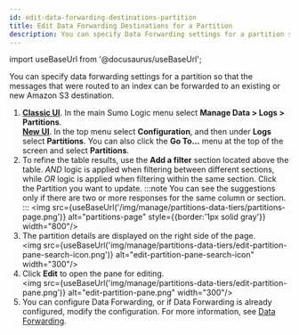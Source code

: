 ```yaml
---
id: edit-data-forwarding-destinations-partition
title: Edit Data Forwarding Destinations for a Partition
description: You can specify Data Forwarding settings for a partition so that the messages that were routed to an index can be forwarded to and existing or new Amazon S3 destination.
---
```


import useBaseUrl from '@docusaurus/useBaseUrl';

You can specify data forwarding settings for a partition so that the messages that were routed to an index can be forwarded to an existing or new Amazon S3 destination.

1. [**Classic UI**](/docs/get-started/sumo-logic-ui-classic). In the main Sumo Logic menu select **Manage Data > Logs > Partitions**. <br/>[**New UI**](/docs/get-started/sumo-logic-ui). In the top menu select **Configuration**, and then under **Logs** select **Partitions**. You can also click the **Go To...** menu at the top of the screen and select **Partitions**. 
1. To refine the table results, use the **Add a filter** section located above the table. *AND* logic is applied when filtering between different sections, while *OR* logic is applied when filtering within the same section. Click the Partition you want to update.
    :::note 
    You can see the suggestions only if there are two or more responses for the same column or section. 
    ::: 
    <img src={useBaseUrl('/img/manage/partitions-data-tiers/partitions-page.png')} alt="partitions-page" style={{border:'1px solid gray'}} width="800"/>
1. The partition details are displayed on the right side of the page.<br/><img src={useBaseUrl('img/manage/partitions-data-tiers/edit-partition-pane-search-icon.png')} alt="edit-partition-pane-search-icon" width="300"/>    
1. Click **Edit** to open the pane for editing. <br/><img src={useBaseUrl('img/manage/partitions-data-tiers/edit-partition-pane.png')} alt="edit-partition-pane.png" width="300"/>
1. You can configure Data Forwarding, or if Data Forwarding is already configured, modify the configuration. For more information, see [Data Forwarding](../data-forwarding/amazon-s3-bucket.md).
